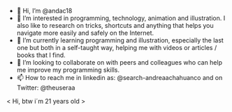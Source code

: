- 👋 Hi, I’m @andac18
- 👀 I’m interested in programming, technology, animation and illustration. I also like to research on tricks, shortcuts and anything that helps you navigate more easily and safely on the Internet.
- 🌱 I’m currently learning programming and illustration, especially the last one but both in a self-taught way, helping me with videos or articles / books that I find.
- 💞️ I’m looking to collaborate on with peers and colleagues who can help me improve my programming skills.
- 📫 How to reach me in linkedin as: @search-andreaachahuanco and on Twitter: @theuseraa


<!---
andac18/andac18 is a ✨ special ✨ repository because its `README.md` (this file) appears on your GitHub profile.
You can click the Preview link to take a look at your changes.
--->
 < Hi, btw i´m 21 years old >
